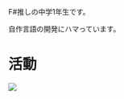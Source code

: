 F#推しの中学1年生です。

自作言語の開発にハマっています。

# 活動
![](https://github-readme-stats.vercel.app/api/top-langs?username=MueLangDeveloper&layout=compact)
